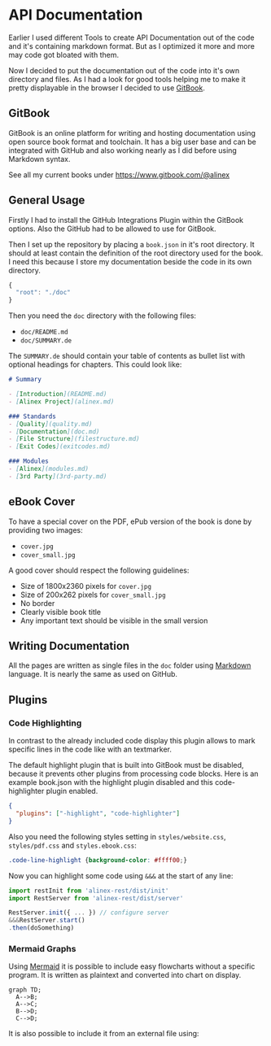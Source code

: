 # API Documentation

Earlier I used different Tools to create API Documentation out of the code and
it's containing markdown format. But as I optimized it more and more may code
got bloated with them.

Now I decided to put the documentation out of the code into it's own directory
and files. As I had a look for good tools helping me to make it pretty displayable
in the browser I decided to use [GitBook](https://www.gitbook.com).


## GitBook

GitBook is an online platform for writing and hosting documentation using open
source book format and toolchain. It has a big user base and can be integrated
with GitHub and also working nearly as I did before using Markdown syntax.

See all my current books under https://www.gitbook.com/@alinex


## General Usage

Firstly I had to install the GitHub Integrations Plugin within the GitBook options.
Also the GitHub had to be allowed to use for GitBook.

Then I set up the repository by placing a `book.json` in it's root directory. It
should at least contain the definition of the root directory used for the book.
I need this because I store my documentation beside the code in its own directory.

``` javascript
{
  "root": "./doc"
}
```

Then you need the `doc` directory with the following files:

- `doc/README.md`
- `doc/SUMMARY.de`

The `SUMMARY.de` should contain your table of contents as bullet list with
optional headings for chapters. This could look like:

``` markdown
# Summary

- [Introduction](README.md)
- [Alinex Project](alinex.md)

### Standards
- [Quality](quality.md)
- [Documentation](doc.md)
- [File Structure](filestructure.md)
- [Exit Codes](exitcodes.md)

### Modules
- [Alinex](modules.md)
- [3rd Party](3rd-party.md)
```


## eBook Cover

To have a special cover on the PDF, ePub version of the book is done by providing two images:
- `cover.jpg`
- `cover_small.jpg`

A good cover should respect the following guidelines:
- Size of 1800x2360 pixels for `cover.jpg`
- Size of 200x262 pixels for `cover_small.jpg`
- No border
- Clearly visible book title
- Any important text should be visible in the small version


## Writing Documentation

All the pages are written as single files in the `doc` folder using
[Markdown](https://toolchain.gitbook.com/syntax/markdown.html) language. It is nearly
the same as used on GitHub.


## Plugins

### Code Highlighting

In contrast to the already included code display this plugin allows to mark specific
lines in the code like with an textmarker.

The default highlight plugin that is built into GitBook must be disabled, because it prevents other plugins from processing code blocks. Here is an example book.json with the highlight plugin disabled and this code-highlighter plugin enabled.

```json
{
  "plugins": ["-highlight", "code-highlighter"]
}
```

Also you need the following styles setting in `styles/website.css`, `styles/pdf.css` and `styles.ebook.css`:

```css
.code-line-highlight {background-color: #ffff00;}
```

Now you can highlight some code using `&&&` at the start of any line:

```javascript
import restInit from 'alinex-rest/dist/init'
import RestServer from 'alinex-rest/dist/server'

RestServer.init({ ... }) // configure server
&&&RestServer.start()
.then(doSomething)
```

### Mermaid Graphs

Using [Mermaid](https://knsv.github.io/mermaid/) it is possible to include easy
flowcharts without a specific program. It is written as plaintext and converted into
chart on display.

```mermaid
graph TD;
  A-->B;
  A-->C;
  B-->D;
  C-->D;
```

It is also possible to include it from an external file using:
